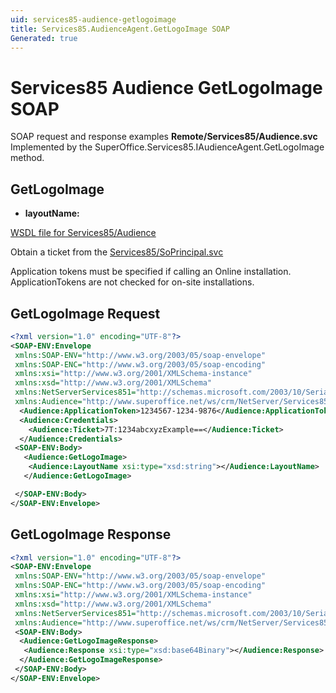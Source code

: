 ```yaml
---
uid: services85-audience-getlogoimage
title: Services85.AudienceAgent.GetLogoImage SOAP
Generated: true
---
```


# Services85 Audience GetLogoImage SOAP

SOAP request and response examples **Remote/Services85/Audience.svc**
Implemented by the <see cref="M:SuperOffice.Services85.IAudienceAgent.GetLogoImage">SuperOffice.Services85.IAudienceAgent.GetLogoImage</see> method.

## GetLogoImage



* **layoutName:** 



[WSDL file for Services85/Audience](../Services85-Audience.md)

Obtain a ticket from the [Services85/SoPrincipal.svc](../SoPrincipal/index.md)

Application tokens must be specified if calling an Online installation. ApplicationTokens are not checked for on-site installations.

## GetLogoImage Request

```xml
<?xml version="1.0" encoding="UTF-8"?>
<SOAP-ENV:Envelope
 xmlns:SOAP-ENV="http://www.w3.org/2003/05/soap-envelope"
 xmlns:SOAP-ENC="http://www.w3.org/2003/05/soap-encoding"
 xmlns:xsi="http://www.w3.org/2001/XMLSchema-instance"
 xmlns:xsd="http://www.w3.org/2001/XMLSchema"
 xmlns:NetServerServices851="http://schemas.microsoft.com/2003/10/Serialization/"
 xmlns:Audience="http://www.superoffice.net/ws/crm/NetServer/Services85">
  <Audience:ApplicationToken>1234567-1234-9876</Audience:ApplicationToken>
  <Audience:Credentials>
    <Audience:Ticket>7T:1234abcxyzExample==</Audience:Ticket>
  </Audience:Credentials>
 <SOAP-ENV:Body>
   <Audience:GetLogoImage>
    <Audience:LayoutName xsi:type="xsd:string"></Audience:LayoutName>
   </Audience:GetLogoImage>

 </SOAP-ENV:Body>
</SOAP-ENV:Envelope>

```


## GetLogoImage Response

```xml
<?xml version="1.0" encoding="UTF-8"?>
<SOAP-ENV:Envelope
 xmlns:SOAP-ENV="http://www.w3.org/2003/05/soap-envelope"
 xmlns:SOAP-ENC="http://www.w3.org/2003/05/soap-encoding"
 xmlns:xsi="http://www.w3.org/2001/XMLSchema-instance"
 xmlns:xsd="http://www.w3.org/2001/XMLSchema"
 xmlns:NetServerServices851="http://schemas.microsoft.com/2003/10/Serialization/"
 xmlns:Audience="http://www.superoffice.net/ws/crm/NetServer/Services85">
 <SOAP-ENV:Body>
  <Audience:GetLogoImageResponse>
   <Audience:Response xsi:type="xsd:base64Binary"></Audience:Response>
  </Audience:GetLogoImageResponse>
 </SOAP-ENV:Body>
</SOAP-ENV:Envelope>

```

